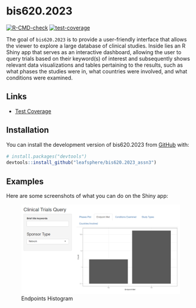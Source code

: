 
<!-- README.md is generated from README.Rmd. Please edit that file -->

# bis620.2023

<!-- badges: start -->

[![R-CMD-check](https://github.com/leafsphere/bis620.2023_assn3/actions/workflows/R-CMD-check.yaml/badge.svg)](https://github.com/leafsphere/bis620.2023_assn3/actions/workflows/R-CMD-check.yaml)
[![test-coverage](https://github.com/leafsphere/bis620.2023_assn3/actions/workflows/test-coverage.yaml/badge.svg)](https://github.com/leafsphere/bis620.2023_assn3/actions/workflows/test-coverage.yaml)
<!-- badges: end -->

The goal of `bis620.2023` is to provide a user-friendly interface that
allows the viewer to explore a large database of clinical studies.
Inside lies an R Shiny app that serves as an interactive dashboard,
allowing the user to query trials based on their keyword(s) of interest
and subsequently shows relevant data visualizations and tables
pertaining to the results, such as what phases the studies were in, what
countries were involved, and what conditions were examined.

## Links

- [Test
  Coverage](https://github.com/leafsphere/bis620.2023_assn3/actions/workflows/test-coverage.yaml)

## Installation

You can install the development version of bis620.2023 from
[GitHub](https://github.com/) with:

``` r
# install.packages("devtools")
devtools::install_github("leafsphere/bis620.2023_assn3")
```

## Examples

Here are some screenshots of what you can do on the Shiny app:

<figure>
<img src="man/figures/endpoint_graph.png" alt="Endpoints Histogram" />
<figcaption aria-hidden="true">Endpoints Histogram</figcaption>
</figure>
